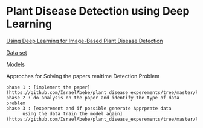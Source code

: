 # Plant Disease Detection using Deep Learning

[Using Deep Learning for Image-Based Plant
Disease Detection](https://arxiv.org/pdf/1604.03169.pdf)

[Data set](https://github.com/spMohanty/PlantVillage-Dataset)

[Models](https://gitlab.com/Israel777/Plant_Disease_Detection_models)

Approches for Solving the papers realtime Detection Problem

	phase 1 : [implement the paper](https://github.com/IsraelAbebe/plant_disease_experements/tree/master/Plant_Disease_Detection_Benchmark_models) 
	phase 2 : do analysis on the paper and identify the type of data problem 
	phase 3 : [experement and if possible generate Apprprate data
		  using the data train the model again](https://github.com/IsraelAbebe/plant_disease_experements/tree/master/Plant_Disease_Detection_gan_experimants)
		


